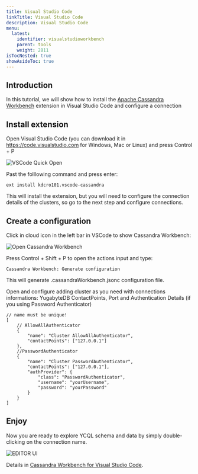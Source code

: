 ```yaml
---
title: Visual Studio Code
linkTitle: Visual Studio Code
description: Visual Studio Code 
menu:
  latest:
    identifier: visualstudioworkbench
    parent: tools
    weight: 2811
isTocNested: true
showAsideToc: true
---
```


## Introduction


In this tutorial, we will show how to install the [Apache Cassandra Workbench](https://marketplace.visualstudio.com/items?itemName=kdcro101.vscode-cassandra#quick-start) extension in Visual Studio Code and configure a connection

## Install extension

Open Visual Studio Code (you can download it in https://code.visualstudio.com for Windows, Mac or Linux) and press Control + P

![VSCode Quick Open](/images/develop/tools/vscodeworkbench/vscode_control_p.png)

Past the folllowing command and press enter:

```
ext install kdcro101.vscode-cassandra
```

This will install the extension, but you will need to configure the connection details of the clusters, so go to the next step and configure connections.

## Create a configuration

Click in cloud icon in the left bar in VSCode to show Cassandra Workbench:

![Open Cassandra Workbench](/images/develop/tools/vscodeworkbench/cloudicon.png)

Press Control + Shift + P to open the actions input and type:

```
Cassandra Workbench: Generate configuration
```

This will generate .cassandraWorkbench.jsonc configuration file.

Open and configure adding cluster as you need with connections informations: YugabyteDB ContactPoints, Port and Authentication Details (if you using Password Authenticator)

```
// name must be unique!
[
    // AllowAllAuthenticator
    {
        "name": "Cluster AllowAllAuthenticator",
        "contactPoints": ["127.0.0.1"]
    },
    //PasswordAuthenticator
    {
        "name": "Cluster PasswordAuthenticator",
        "contactPoints": ["127.0.0.1"],
        "authProvider": {
            "class": "PasswordAuthenticator",
            "username": "yourUsername",
            "password": "yourPassword"
        }
    }
]

```

## Enjoy

Now you are ready to explore YCQL schema and data by simply double-clicking on the connection name.

![EDITOR UI](/images/develop/tools/vscodeworkbench/editor-ui.png)

Details in  [Cassandra Workbench for Visual Studio Code](https://marketplace.visualstudio.com/items?itemName=kdcro101.vscode-cassandra).
